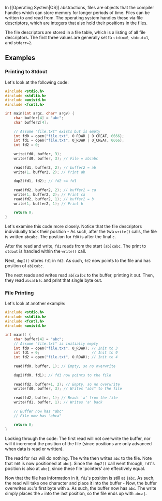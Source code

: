 In [[Operating System|OS]] abstractions, files are objects that the compiler handles which can store memory for longer periods of time. Files can be written to and read from. The operating system handles these via file descriptors, which are integers that also hold their positions in the files.

The file descriptors are stored in a file table, which is a listing of all file descriptors. The first three values are generally set to `stdin=0`, `stdout=1`, and `stderr=2`.

## Examples

### Printing to Stdout

Let's look at the following code:

```c
#include <stdio.h>
#include <stdlib.h>
#include <unistd.h>
#include <fcntl.h>

int main(int argc, char* argv) {
	char buffer[4] = "abc";
	char buffer2[4];
	
	// Assume "file.txt" exists but is empty
	int fd0 = open("file.txt", O_RDWR | O_CREAT, 0666);
	int fd1 = open("file.txt", O_RDWR | O_CREAT, 0666);
	int fd2 = 0;
	
	write(fd0, buffer, 3);
	write(fd0, buffer, 3); // File = abcabc
	
	read(fd1, buffer2, 2); // buffer2 = ab
	write(1, buffer2, 2); // Print ab
	
	dup2(fd1, fd2); // fd2 <= fd1
	
	read(fd2, buffer2, 2); // buffer2 = ca
	write(1, buffer2, 2); // Print ca
	read(fd2, buffer2, 1); // buffer2 = b
	write(1, buffer2, 1); // Print b
	
	return 0;
}
```

Let's examine this code more closely. Notice that the file descriptors individually track their position - As such, after the two `write()` calls, the file is written `abcabc`. The position for `fd0` is after the final `c`.

After the read and write, `fd1` reads from the start `[ab]cabc`. The print to `stdout` is handled within the `write()` call.

Next, `dup2()` stores `fd1` in `fd2`. As such, `fd2` now points to the file and has position of `ab|cabc`.

The next reads and writes read `ab[ca]bc` to the buffer, printing it out. Then, they read `abca[b]c` and print that single byte out.

### File Printing

Let's look at another example:

```c
#include <stdio.h>
#include <stdlib.h>
#include <fcntl.h>
#include <unistd.h>

int main() {
    char buffer[4] = "abc";
    // Assume "file.txt" is initially empty
    int fd0 = open("file.txt", O_RDWR); // Init to 3
    int fd1 = 0;                        // Init to 0
    int fd2 = open("file.txt", O_RDWR); // Init to 4
    
    read(fd0, buffer, 1); // Empty, so no overwrite
    
    dup2(fd0, fd1); // fd1 now points to the file
    
    read(fd2, buffer+1, 2); // Empty, so no overwrite
    write(fd0, buffer, 3); // Writes "abc" to the file
    
    read(fd2, buffer, 1); // Reads 'a' from the file
    write(fd1, buffer, 1); // Writes 'a' back
	
	// Buffer now has "abc"
	// File now has "abca"
    
    return 0;
}
```

Looking through the code: The first read will not overwrite the buffer, nor will it increment the position of the file (since positions are only advanced when data is read or written).

The read for `fd2` will do nothing. The write then writes `abc` to the file. Note that `fd0` is now positioned at `abc|`. Since the `dup2()` call went through, `fd1`'s position is also at `abc|`, since these file 'pointers' are effectively equal.

Now that the file has information in it, `fd2`'s position is still at `|abc`. As such, the read will take one character and place it into the buffer - Now, the buffer overwrites `abc`'s first byte with `a`. As such, the buffer now has `abc`. The write simply places the `a` into the last position, so the file ends up with `abca|`.